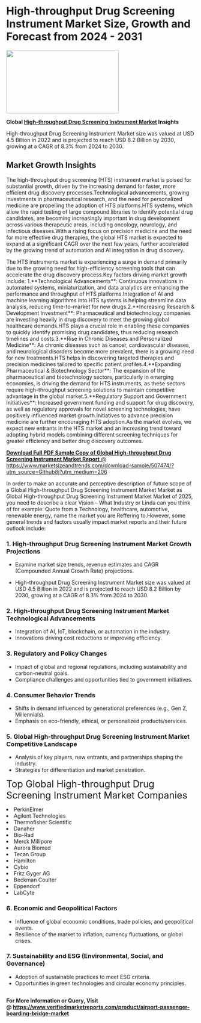 <H1>High-throughput Drug Screening Instrument Market Size, Growth and Forecast from 2024 - 2031</H1><img class="aligncenter size-medium wp-image-584254" src="https://thirdeyenews.in/wp-content/uploads/2024/09/Global-Market-Research-300x168.jpeg" alt="" width="300" height="168" /><p><strong>Global&nbsp;<a href="https://www.marketsizeandtrends.com/download-sample/507474/?utm_source=Github8j?utm_medium=206">High-throughput Drug Screening Instrument Market</a> Insights</strong></p><p>High-throughput Drug Screening Instrument Market size was valued at USD 4.5 Billion in 2022 and is projected to reach USD 8.2 Billion by 2030, growing at a CAGR of 8.3% from 2024 to 2030.</p><p><h2>Market Growth Insights</h2> <p>The high-throughput drug screening (HTS) instrument market is poised for substantial growth, driven by the increasing demand for faster, more efficient drug discovery processes.Technological advancements, growing investments in pharmaceutical research, and the need for personalized medicine are propelling the adoption of HTS platforms.HTS systems, which allow the rapid testing of large compound libraries to identify potential drug candidates, are becoming increasingly important in drug development across various therapeutic areas, including oncology, neurology, and infectious diseases.With a rising focus on precision medicine and the need for more effective drug therapies, the global HTS market is expected to expand at a significant CAGR over the next few years, further accelerated by the growing trend of automation and AI integration in drug discovery.</p> <p><a href="#"></a></p> <p>The HTS instruments market is experiencing a surge in demand primarily due to the growing need for high-efficiency screening tools that can accelerate the drug discovery process.Key factors driving market growth include: 1.**Technological Advancements**: Continuous innovations in automated systems, miniaturization, and data analytics are enhancing the performance and throughput of HTS platforms.Integration of AI and machine learning algorithms into HTS systems is helping streamline data analysis, reducing time-to-market for new drugs.2.**Increasing Research & Development Investment**: Pharmaceutical and biotechnology companies are investing heavily in drug discovery to meet the growing global healthcare demands.HTS plays a crucial role in enabling these companies to quickly identify promising drug candidates, thus reducing research timelines and costs.3.**Rise in Chronic Diseases and Personalized Medicine**: As chronic diseases such as cancer, cardiovascular diseases, and neurological disorders become more prevalent, there is a growing need for new treatments.HTS helps in discovering targeted therapies and precision medicines tailored to specific patient profiles.4.**Expanding Pharmaceutical & Biotechnology Sector**: The expansion of the pharmaceutical and biotechnology sectors, particularly in emerging economies, is driving the demand for HTS instruments, as these sectors require high-throughput screening solutions to maintain competitive advantage in the global market.5.**Regulatory Support and Government Initiatives**: Increased government funding and support for drug discovery, as well as regulatory approvals for novel screening technologies, have positively influenced market growth.Initiatives to advance precision medicine are further encouraging HTS adoption.As the market evolves, we expect new entrants in the HTS market and an increasing trend toward adopting hybrid models combining different screening techniques for greater efficiency and better drug discovery outcomes.</p> <p><a href="#"></p><p><span class=""><strong>Download Full PDF Sample Copy of Global High-throughput Drug Screening Instrument Market Report</strong> @ <a href="https://www.marketsizeandtrends.com/download-sample/507474/?utm_source=Github8j?utm_medium=206" target="_blank">https://www.marketsizeandtrends.com/download-sample/507474/?utm_source=Github8j?utm_medium=206</a></span></p><p>In order to make an accurate and perceptive description of future scope of a Global&nbsp;High-throughput Drug Screening Instrument Market Market as Global&nbsp;High-throughput Drug Screening Instrument Market Market of 2025, you need to describe a clear Vision &ndash; What Industry or Linda can you think of for example: Quote from a Technology, healthcare, automotive, renewable energy, name the market you are Reffering to.However, some general trends and factors usually impact market reports and their future outlook include:</p><h3>1.&nbsp;<strong>High-throughput Drug Screening Instrument Market Growth Projections</strong></h3><ul><li>Examine market size trends, revenue estimates and CAGR (Compounded Annual Growth Rate) projections.</li><li><p>High-throughput Drug Screening Instrument Market size was valued at USD 4.5 Billion in 2022 and is projected to reach USD 8.2 Billion by 2030, growing at a CAGR of 8.3% from 2024 to 2030.</p></li></ul><h3>2.&nbsp;<strong>High-throughput Drug Screening Instrument Market Technological Advancements</strong></h3><ul><li>Integration of AI, IoT, blockchain, or automation in the industry.</li><li>Innovations driving cost reductions or improving efficiency.</li></ul><h3>3.&nbsp;<strong>Regulatory and Policy Changes</strong></h3><ul><li>Impact of global and regional regulations, including sustainability and carbon-neutral goals.</li><li>Compliance challenges and opportunities tied to government initiatives.</li></ul><h3>4.&nbsp;<strong>Consumer Behavior Trends</strong></h3><ul><li>Shifts in demand influenced by generational preferences (e.g., Gen Z, Millennials).</li><li>Emphasis on eco-friendly, ethical, or personalized products/services.</li></ul><h3>5.&nbsp;<strong>Global High-throughput Drug Screening Instrument Market Competitive Landscape</strong></h3><ul><li>Analysis of key players, new entrants, and partnerships shaping the industry.</li><li>Strategies for differentiation and market penetration.</li></ul><p data-pm-slice="1 1 []"><span style="color: inherit; font-family: inherit; font-size: 25px;">Top Global High-throughput Drug Screening Instrument Market Companies</span></p><div class="" data-test-id=""><p><li>PerkinElmer</li><li> Agilent Technologies</li><li> Thermofisher Scientific</li><li> Danaher</li><li> Bio-Rad</li><li> Merck Millipore</li><li> Aurora Biomed</li><li> Tecan Group</li><li> Hamilton</li><li> Cybio</li><li> Fritz Gyger AG</li><li> Beckman Coulter</li><li> Eppendorf</li><li> LabCyte</li></p></div><h3>6.&nbsp;<strong>Economic and Geopolitical Factors</strong></h3><ul><li>Influence of global economic conditions, trade policies, and geopolitical events.</li><li>Resilience of the market to inflation, currency fluctuations, or global crises.</li></ul><h3>7.&nbsp;<strong>Sustainability and ESG (Environmental, Social, and Governance)</strong></h3><ul><li>Adoption of sustainable practices to meet ESG criteria.</li><li>Opportunities in green technologies and circular economy principles.</li></ul><h2><strong style="font-size: 14px;">For More Information or Query, Visit @&nbsp;</strong><a style="background-color: #ffffff; font-size: 14px;" href="https://www.marketsizeandtrends.com/report/high-throughput-drug-screening-instrument-market/" target="_blank">https://www.verifiedmarketreports.com/product/airport-passenger-boarding-bridge-market</a></h2>
